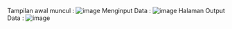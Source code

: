 Tampilan awal muncul :
![image](https://github.com/Akunkeduanatan/TugasFormBiodata/assets/142963513/6ea97548-a4a6-40f6-9dc5-c3a8d1982283)
Menginput Data :
![image](https://github.com/Akunkeduanatan/TugasFormBiodata/assets/142963513/2328f6d6-3cf8-4764-93ee-69e3e171a7d6)
Halaman Output Data :
![image](https://github.com/Akunkeduanatan/TugasFormBiodata/assets/142963513/a06a701a-6ef0-4b02-b05e-b2fc502289a5)
